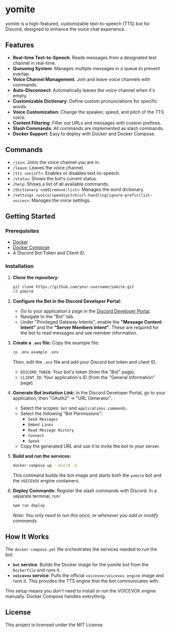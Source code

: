 # yomite

yomite is a high-featured, customizable text-to-speech (TTS) bot for Discord, designed to enhance the voice chat experience.

## Features

- **Real-time Text-to-Speech**: Reads messages from a designated text channel in real-time.
- **Queueing System**: Manages multiple messages in a queue to prevent overlap.
- **Voice Channel Management**: Join and leave voice channels with commands.
- **Auto-Disconnect**: Automatically leaves the voice channel when it's empty.
- **Customizable Dictionary**: Define custom pronunciations for specific words.
- **Voice Customization**: Change the speaker, speed, and pitch of the TTS voice.
- **Content Filtering**: Filter out URLs and messages with custom prefixes.
- **Slash Commands**: All commands are implemented as slash commands.
- **Docker Support**: Easy to deploy with Docker and Docker Compose.

## Commands

- `/join`: Joins the voice channel you are in.
- `/leave`: Leaves the voice channel.
- `/tts <on|off>`: Enables or disables text-to-speech.
- `/status`: Shows the bot's current status.
- `/help`: Shows a list of all available commands.
- `/dictionary <add|remove|list>`: Manages the word dictionary.
- `/settings <voice|speed|pitch|url-handling|ignore-prefix|list-voices>`: Manages the voice settings.

## Getting Started

### Prerequisites

- [Docker](https://www.docker.com/get-started)
- [Docker Compose](https://docs.docker.com/compose/install/)
- A Discord Bot Token and Client ID.

### Installation

1.  **Clone the repository:**
    ```sh
    git clone https://github.com/your-username/yomite.git
    cd yomite
    ```
2.  **Configure the Bot in the Discord Developer Portal:**

    - Go to your application's page in the [Discord Developer Portal](https://discord.com/developers/applications).
    - Navigate to the "Bot" tab.
    - Under "Privileged Gateway Intents", enable the **"Message Content Intent"** and the **"Server Members Intent"**. These are required for the bot to read messages and see member information.

3.  **Create a `.env` file:**
    Copy the example file:

    ```sh
    cp .env.example .env
    ```

    Then, edit the `.env` file and add your Discord bot token and client ID.

    - `DISCORD_TOKEN`: Your bot's token (from the "Bot" page).
    - `CLIENT_ID`: Your application's ID (from the "General Information" page).

4.  **Generate Bot Invitation Link:**
    In the Discord Developer Portal, go to your application, then "OAuth2" -> "URL Generator".

    - Select the scopes: `bot` and `applications.commands`.
    - Select the following "Bot Permissions":
      - `Send Messages`
      - `Embed Links`
      - `Read Message History`
      - `Connect`
      - `Speak`
    - Copy the generated URL and use it to invite the bot to your server.

5.  **Build and run the services:**

    ```sh
    docker-compose up --build -d
    ```

    This command builds the bot image and starts both the `yomite` bot and the `VOICEVOX` engine containers.

6.  **Deploy Commands:**
    Register the slash commands with Discord. In a separate terminal, run:
    ```sh
    npm run deploy
    ```
    _Note: You only need to run this once, or whenever you add or modify commands._

## How It Works

The `docker-compose.yml` file orchestrates the services needed to run the bot:

- **`bot` service**: Builds the Docker image for the yomite bot from the `Dockerfile` and runs it.
- **`voicevox` service**: Pulls the official `voicevox/voicevox_engine` image and runs it. This provides the TTS engine that the bot communicates with.

This setup means you don't need to install or run the VOICEVOX engine manually. Docker Compose handles everything.

## License

This project is licensed under the MIT License.
